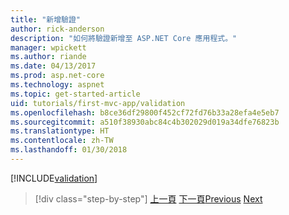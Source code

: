 ```yaml
---
title: "新增驗證"
author: rick-anderson
description: "如何將驗證新增至 ASP.NET Core 應用程式。"
manager: wpickett
ms.author: riande
ms.date: 04/13/2017
ms.prod: asp.net-core
ms.technology: aspnet
ms.topic: get-started-article
uid: tutorials/first-mvc-app/validation
ms.openlocfilehash: b8ce36df29800f452cf72fd76b33a28efa4e5eb7
ms.sourcegitcommit: a510f38930abc84c4b302029d019a34dfe76823b
ms.translationtype: HT
ms.contentlocale: zh-TW
ms.lasthandoff: 01/30/2018
---
```

[!INCLUDE[validation](../../includes/mvc-intro/validation.md)]

>[!div class="step-by-step"]
<span data-ttu-id="806ad-103">[上一頁](new-field.md)
[下一頁](details.md)</span><span class="sxs-lookup"><span data-stu-id="806ad-103">[Previous](new-field.md)
[Next](details.md)</span></span>  

